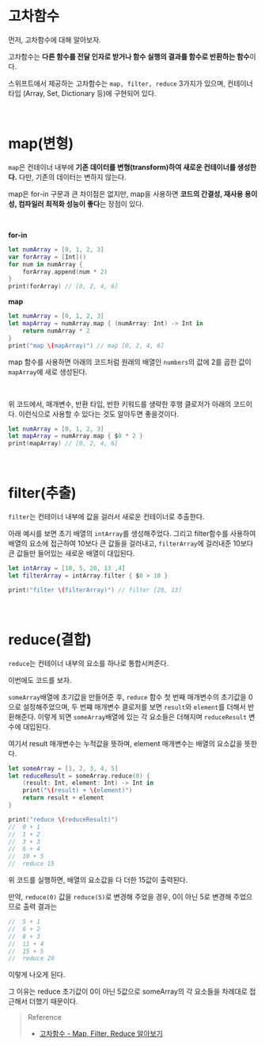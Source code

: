 # 고차함수
먼저, 고차함수에 대해 알아보자.

고차함수는 **다른 함수를 전달 인자로 받거나 함수 실행의 결과를 함수로 반환하는 함수**이다.

스위프트에서 제공하는 고차함수는 `map, filter, reduce` 3가지가 있으며, 컨테이너 타입 (Array, Set, Dictionary 등)에 구현되어 있다.

<br>

# map(변형)
`map`은 컨테이너 내부에 **기존 데이터를 변형(transform)하여 새로운 컨테이너를 생성한다.** 다만, 기존의 데이터는 변하지 않는다.

map은 for-in 구문과 큰 차이점은 없지만, map을 사용하면 **코드의 간결성, 재사용 용이성, 컴파일러 최적화 성능이 좋다**는 장점이 있다.

<br>

**for-in**
```swift
let numArray = [0, 1, 2, 3]
var forArray = [Int]()
for num in numArray {
    forArray.append(num * 2)
}
print(forArray) // [0, 2, 4, 6]
```

**map**
```swift
let numArray = [0, 1, 2, 3]
let mapArray = numArray.map { (numArray: Int) -> Int in 
    return numArray * 2
}
print("map \(mapArray)") // map [0, 2, 4, 6]
```
map 함수를 사용하면 아래의 코드처럼 원래의 배열인 `numbers`의 값에 2를 곱한 값이 `mapArray`에 새로 생성된다.

<br>

위 코드에서, 매개변수, 반환 타입, 반한 키워드를 생략한 후행 클로저가 아래의 코드이다. 이런식으로 사용할 수 있다는 것도 알아두면 좋을것이다. 
```swift
let numArray = [0, 1, 2, 3]
let mapArray = numArray.map { $0 * 2 }
print(mapArray) // [0, 2, 4, 6]
```

<br>

# filter(추출)
`filter`는 컨테이너 내부에 값을 걸러서 새로운 컨테이너로 추출한다.

아래 예시를 보면 초기 배열의 `intArray`를 생성해주었다. 그리고 filter함수를 사용하여 배열의 요소에 접근하여 10보다 큰 값들을 걸러내고, `filterArray`에 걸러내준 10보다 큰 값들만 들어있는 새로운 배열이 대입된다. 
```swift
let intArray = [10, 5, 20, 13 ,4]
let filterArray = intArray.filter { $0 > 10 }

print("filter \(filterArray)") // filter [20, 13]
```

<br>

# reduce(결합)
`reduce`는 컨테이너 내부의 요소를 하나로 통합시켜준다.

이번에도 코드를 보자. 

`someArray`배열에 초기값을 만들어준 후, `reduce` 함수 첫 번째 매개변수의 초기값을 0으로 설정해주었으며, 두 번쨰 매개변수 클로저를 보면 `result`와 `element`를 더해서 반환해준다.
이렇게 되면 `someArray`배열에 있는 각 요소들은 더해지며 `reduceResult` 변수에 대입된다.

여기서 result 매개변수는 누적값을 뜻하며, element 매개변수는 배열의 요소값을 뜻한다. 
```swift
let someArray = [1, 2, 3, 4, 5]
let reduceResult = someArray.reduce(0) {
    (result: Int, element: Int) -> Int in
    print("\(result) + \(element)")
    return result + element
}

print("reduce \(reduceResult)")
//  0 + 1
//  1 + 2
//  3 + 3
//  6 + 4
//  10 + 5
//  reduce 15
``` 
위 코드를 실행하면, 배열의 요소값을 다 더한 15값이 출력된다.

만약, `reduce(0)` 값을 `reduce(5)`로 변경해 주었을 경우, 0이 아닌 5로 변경해 주었으므로 출력 결과는 
```swift
//  5 + 1
//  6 + 2
//  8 + 3
//  11 + 4
//  15 + 5
//  reduce 20
```
이렇게 나오게 된다.

그 이유는 reduce 초기값이 0이 아닌 5값으로 someArray의 각 요소들을 차례대로 접근해서 더했기 때문이다.

> Reference
> - [고차함수 - Map, Filter, Reduce 알아보기](https://shark-sea.kr/entry/Swift-%EA%B3%A0%EC%B0%A8%ED%95%A8%EC%88%98-Map-Filter-Reduce-%EC%95%8C%EC%95%84%EB%B3%B4%EA%B8%B0)